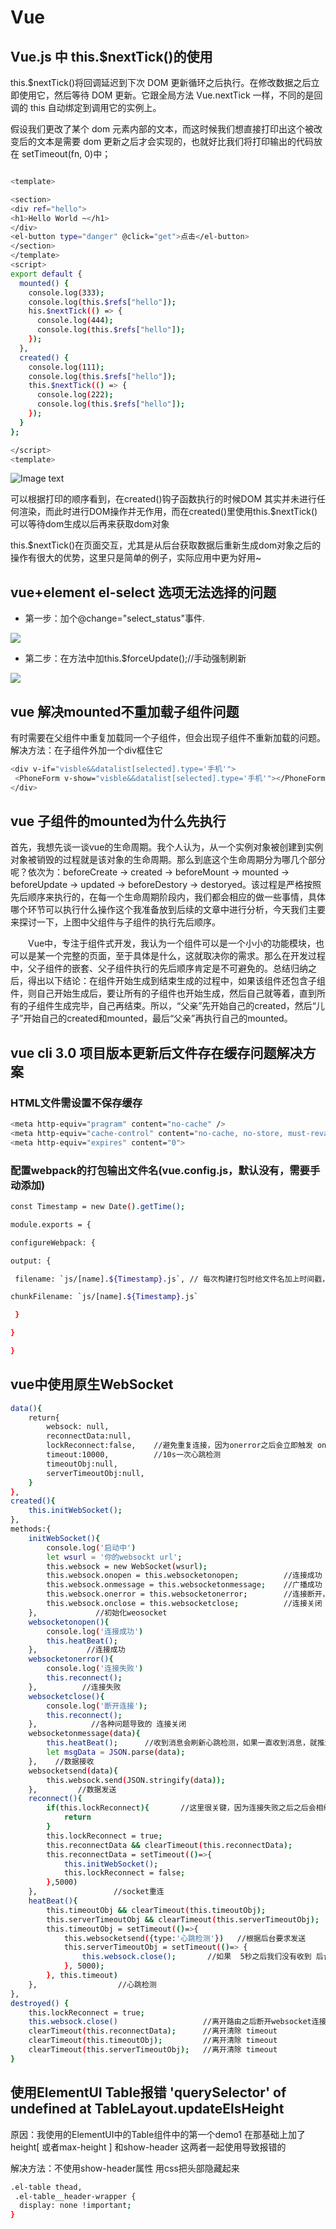 # Vue

## Vue.js 中 this.\$nextTick()的使用

this.\$nextTick()将回调延迟到下次 DOM 更新循环之后执行。在修改数据之后立即使用它，然后等待 DOM 更新。它跟全局方法 Vue.nextTick 一样，不同的是回调的 this 自动绑定到调用它的实例上。

假设我们更改了某个 dom 元素内部的文本，而这时候我们想直接打印出这个被改变后的文本是需要 dom 更新之后才会实现的，也就好比我们将打印输出的代码放在 setTimeout(fn, 0)中；

```bash

<template>

<section> 
<div ref="hello"> 
<h1>Hello World ~</h1> 
</div> 
<el-button type="danger" @click="get">点击</el-button> 
</section> 
</template> 
<script>
export default {
  mounted() {
    console.log(333);
    console.log(this.$refs["hello"]);
    his.$nextTick(() => {
      console.log(444);
      console.log(this.$refs["hello"]);
    });
  },
  created() {
    console.log(111);
    console.log(this.$refs["hello"]);
    this.$nextTick(() => {
      console.log(222);
      console.log(this.$refs["hello"]);
    });
  }
};

</script>
<template>

```
![Image text](../img/nextTick.png)

可以根据打印的顺序看到，在created()钩子函数执行的时候DOM 其实并未进行任何渲染，而此时进行DOM操作并无作用，而在created()里使用this.$nextTick()可以等待dom生成以后再来获取dom对象

this.$nextTick()在页面交互，尤其是从后台获取数据后重新生成dom对象之后的操作有很大的优势，这里只是简单的例子，实际应用中更为好用~


##  vue+element el-select 选项无法选择的问题

- 第一步：加个@change="select_status"事件.

![](https://img-blog.csdnimg.cn/20190531170153455.png)

- 第二步：在方法中加this.$forceUpdate();//手动强制刷新

![](https://img-blog.csdnimg.cn/2019053117044944.png)


## vue 解决mounted不重加载子组件问题

有时需要在父组件中重复加载同一个子组件，但会出现子组件不重新加载的问题。
解决方法：在子组件外加一个div框住它

```bash
<div v-if="visble&&datalist[selected].type='手机'">
 <PhoneForm v-show="visble&&datalist[selected].type='手机'"></PhoneForm>
</div>
```
## vue 子组件的mounted为什么先执行

首先，我想先谈一谈vue的生命周期。我个人认为，从一个实例对象被创建到实例对象被销毁的过程就是该对象的生命周期。那么到底这个生命周期分为哪几个部分呢？依次为：beforeCreate -> created -> beforeMount -> mounted -> beforeUpdate -> updated -> beforeDestory -> destoryed。该过程是严格按照先后顺序来执行的，在每一个生命周期阶段内，我们都会相应的做一些事情，具体哪个环节可以执行什么操作这个我准备放到后续的文章中进行分析，今天我们主要来探讨一下，上图中父组件与子组件的执行先后顺序。

　　Vue中，专注于组件式开发，我认为一个组件可以是一个小小的功能模块，也可以是某一个完整的页面，至于具体是什么，这就取决你的需求。那么在开发过程中，父子组件的嵌套、父子组件执行的先后顺序肯定是不可避免的。总结归纳之后，得出以下结论：在组件开始生成到结束生成的过程中，如果该组件还包含子组件，则自己开始生成后，要让所有的子组件也开始生成，然后自己就等着，直到所有的子组件生成完毕，自己再结束。所以，“父亲”先开始自己的created，然后“儿子”开始自己的created和mounted，最后“父亲”再执行自己的mounted。


## vue cli 3.0 项目版本更新后文件存在缓存问题解决方案 

###  HTML文件需设置不保存缓存

```bash
<meta http-equiv="pragram" content="no-cache" /> 
<meta http-equiv="cache-control" content="no-cache, no-store, must-revalidate" /> 
<meta http-equiv="expires" content="0">
```
###  配置webpack的打包输出文件名(vue.config.js，默认没有，需要手动添加)
```bash
const Timestamp = new Date().getTime();

module.exports = {  

configureWebpack: {    

output: {      

 filename: `js/[name].${Timestamp}.js`, // 每次构建打包时给文件名加上时间戳，确保每次版本更新的文件名不一样      

chunkFilename: `js/[name].${Timestamp}.js`    

 }  

}

}
```

## vue中使用原生WebSocket
```bash
data(){
    return{
        websock: null,
        reconnectData:null,
        lockReconnect:false,    //避免重复连接，因为onerror之后会立即触发 onclose
        timeout:10000,          //10s一次心跳检测
        timeoutObj:null,
        serverTimeoutObj:null,
    }
},
created(){
    this.initWebSocket();
},
methods:{
    initWebSocket(){
        console.log('启动中')
        let wsurl = '你的websockt url';
        this.websock = new WebSocket(wsurl);
        this.websock.onopen = this.websocketonopen;          //连接成功
        this.websock.onmessage = this.websocketonmessage;    //广播成功
        this.websock.onerror = this.websocketonerror;        //连接断开，失败
        this.websock.onclose = this.websocketclose;          //连接关闭
    },             //初始化weosocket
    websocketonopen(){
        console.log('连接成功')
        this.heatBeat();
    },           //连接成功
    websocketonerror(){
        console.log('连接失败')
        this.reconnect();
    },          //连接失败
    websocketclose(){
        console.log('断开连接');
        this.reconnect();
    },            //各种问题导致的 连接关闭
    websocketonmessage(data){
        this.heatBeat();      //收到消息会刷新心跳检测，如果一直收到消息，就推迟心跳发送
        let msgData = JSON.parse(data);
    },    //数据接收
    websocketsend(data){
        this.websock.send(JSON.stringify(data));
    },         //数据发送
    reconnect(){
        if(this.lockReconnect){       //这里很关键，因为连接失败之后之后会相继触发 连接关闭，不然会连接上两个 WebSocket
            return
        }
        this.lockReconnect = true;
        this.reconnectData && clearTimeout(this.reconnectData);
        this.reconnectData = setTimeout(()=>{
            this.initWebSocket();
            this.lockReconnect = false;
        },5000)
    },                 //socket重连
    heatBeat(){
        this.timeoutObj && clearTimeout(this.timeoutObj);
        this.serverTimeoutObj && clearTimeout(this.serverTimeoutObj);
        this.timeoutObj = setTimeout(()=>{
            this.websocketsend({type:'心跳检测'})   //根据后台要求发送
            this.serverTimeoutObj = setTimeout(()=> {
                this.websock.close();       //如果  5秒之后我们没有收到 后台返回的心跳检测数据 断开socket，断开后会启动重连机制
            }, 5000);
        }, this.timeout)
    },                  //心跳检测
},
destroyed() {
    this.lockReconnect = true;
    this.websock.close()                   //离开路由之后断开websocket连接
    clearTimeout(this.reconnectData);      //离开清除 timeout
    clearTimeout(this.timeoutObj);         //离开清除 timeout
    clearTimeout(this.serverTimeoutObj);   //离开清除 timeout
}
```

## 使用ElementUI Table报错 'querySelector' of undefined at TableLayout.updateElsHeight
原因：我使用的ElementUI中的Table组件中的第一个demo1 在那基础上加了height[ 或者max-height ] 和show-header 这两者一起使用导致报错的

解决方法：不使用show-header属性 用css把头部隐藏起来
```bash
.el-table thead,
 .el-table__header-wrapper {
  display: none !important;
}
```